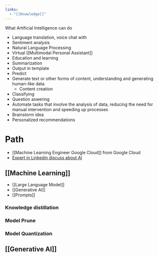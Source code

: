 ```yaml
---
links:
  - "[[Knowledge]]"
---
```

What Artificial Intelligence can do

- Language translation, voice chat with 
- Sentiment analysis
- Natural Language Processing
- Virtual [[Multimodal Personal Assistant]]
- Education and learning
- Summarization
- Output in template
- Predict
- Generate text or other forms of content, understanding and generating human-like data 
	- Content creation
- Classifying
- Question aswering
- Automate tasks that involve the analysis of data, reducing the need for manual intervention and speeding up processes
- Brainstorm idea
- Personalized recommendations

# Path

- [[Machine Learning Engineer Google Cloud]] from Google Cloud
- [Expert in Linkedin discuss about AI](https://www.linkedin.com/pulse/topics/engineering-s166/artificial-intelligence-(ai)-s2407)

## [[Machine Learning]]

- [[Large Language Model]]
- [[Generative AI]]
- [[Prompts]]

### Knowledge distillation
### Model Prune
### Model Quantization

## [[Generative AI]]